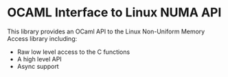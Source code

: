 OCAML Interface to Linux NUMA API
=================================

This library provides an OCaml API to the Linux Non-Uniform Memory Access
library including:

* Raw low level access to the C functions
* A high level API
* Async support
